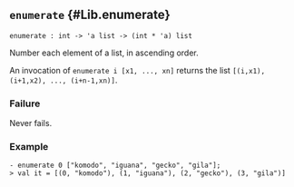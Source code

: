## `enumerate` {#Lib.enumerate}


```
enumerate : int -> 'a list -> (int * 'a) list
```



Number each element of a list, in ascending order.


An invocation of `enumerate i [x1, ..., xn]` returns the list
`[(i,x1), (i+1,x2), ..., (i+n-1,xn)]`.

### Failure

Never fails.

### Example

    
    - enumerate 0 ["komodo", "iguana", "gecko", "gila"];
    > val it = [(0, "komodo"), (1, "iguana"), (2, "gecko"), (3, "gila")]
    



